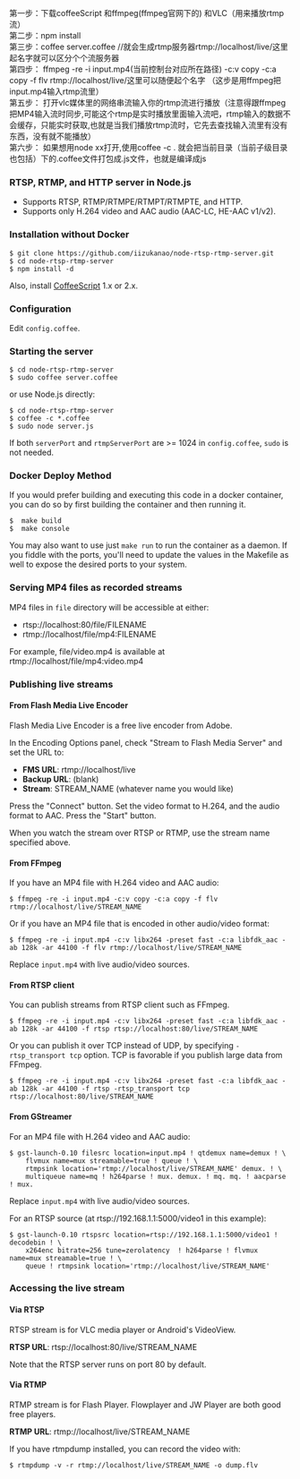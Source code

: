 第一步：下载coffeeScript 和ffmpeg(ffmpeg官网下的) 和VLC（用来播放rtmp流）<br/>
第二步：npm install       <br/>
第三步：coffee server.coffee    //就会生成rtmp服务器rtmp://localhost/live/这里起名字就可以区分个个流服务器     <br/>
第四步： ffmpeg -re -i input.mp4(当前控制台对应所在路径) -c:v copy -c:a copy -f flv rtmp://localhost/live/这里可以随便起个名字 （这步是用ffmpeg把input.mp4输入rtmp流里） <br/>
第五步： 打开vlc媒体里的网络串流输入你的rtmp流进行播放（注意得跟ffmpeg把MP4输入流时同步,可能这个rtmp是实时播放里面输入流吧，rtmp输入的数据不会缓存，只能实时获取,也就是当我们播放rtmp流时，它先去查找输入流里有没有东西，没有就不能播放）    <br/>
第六步： 如果想用node xx打开,使用coffee -c . 就会把当前目录（当前子级目录也包括）下的.coffee文件打包成.js文件，也就是编译成js



### RTSP, RTMP, and HTTP server in Node.js

- Supports RTSP, RTMP/RTMPE/RTMPT/RTMPTE, and HTTP.
- Supports only H.264 video and AAC audio (AAC-LC, HE-AAC v1/v2).

### Installation without Docker

    $ git clone https://github.com/iizukanao/node-rtsp-rtmp-server.git
    $ cd node-rtsp-rtmp-server
    $ npm install -d

Also, install [CoffeeScript](https://coffeescript.org/) 1.x or 2.x.

### Configuration

Edit `config.coffee`.

### Starting the server

    $ cd node-rtsp-rtmp-server
    $ sudo coffee server.coffee

or use Node.js directly:

    $ cd node-rtsp-rtmp-server
    $ coffee -c *.coffee
    $ sudo node server.js

If both `serverPort` and `rtmpServerPort` are >= 1024 in `config.coffee`, `sudo` is not needed.

### Docker Deploy Method

If you would prefer building and executing this code in a docker container, you can do so by first building the container and then running it.

    $  make build
    $  make console

You may also want to use just `make run` to run the container as a daemon.  If you fiddle with the ports, you'll need to update the values in the Makefile as well to expose the desired ports to your system.

### Serving MP4 files as recorded streams

MP4 files in `file` directory will be accessible at either:

- rtsp://localhost:80/file/FILENAME
- rtmp://localhost/file/mp4:FILENAME

For example, file/video.mp4 is available at rtmp://localhost/file/mp4:video.mp4

### Publishing live streams

#### From Flash Media Live Encoder

Flash Media Live Encoder is a free live encoder from Adobe.

In the Encoding Options panel, check "Stream to Flash Media Server" and set the URL to:

- **FMS URL**:  rtmp://localhost/live
- **Backup URL**: (blank)
- **Stream**: STREAM_NAME (whatever name you would like)

Press the "Connect" button. Set the video format to H.264, and the audio format to AAC. Press the "Start" button.

When you watch the stream over RTSP or RTMP, use the stream name specified above.

#### From FFmpeg

If you have an MP4 file with H.264 video and AAC audio:

    $ ffmpeg -re -i input.mp4 -c:v copy -c:a copy -f flv rtmp://localhost/live/STREAM_NAME

Or if you have an MP4 file that is encoded in other audio/video format:

    $ ffmpeg -re -i input.mp4 -c:v libx264 -preset fast -c:a libfdk_aac -ab 128k -ar 44100 -f flv rtmp://localhost/live/STREAM_NAME

Replace `input.mp4` with live audio/video sources.

#### From RTSP client

You can publish streams from RTSP client such as FFmpeg.

    $ ffmpeg -re -i input.mp4 -c:v libx264 -preset fast -c:a libfdk_aac -ab 128k -ar 44100 -f rtsp rtsp://localhost:80/live/STREAM_NAME

Or you can publish it over TCP instead of UDP, by specifying `-rtsp_transport tcp` option. TCP is favorable if you publish large data from FFmpeg.

    $ ffmpeg -re -i input.mp4 -c:v libx264 -preset fast -c:a libfdk_aac -ab 128k -ar 44100 -f rtsp -rtsp_transport tcp rtsp://localhost:80/live/STREAM_NAME

#### From GStreamer

For an MP4 file with H.264 video and AAC audio:

    $ gst-launch-0.10 filesrc location=input.mp4 ! qtdemux name=demux ! \
        flvmux name=mux streamable=true ! queue ! \
        rtmpsink location='rtmp://localhost/live/STREAM_NAME' demux. ! \
        multiqueue name=mq ! h264parse ! mux. demux. ! mq. mq. ! aacparse ! mux.

Replace `input.mp4` with live audio/video sources.

For an RTSP source (at rtsp://192.168.1.1:5000/video1  in this example):

    $ gst-launch-0.10 rtspsrc location=rtsp://192.168.1.1:5000/video1 ! decodebin ! \
        x264enc bitrate=256 tune=zerolatency  ! h264parse ! flvmux name=mux streamable=true ! \
        queue ! rtmpsink location='rtmp://localhost/live/STREAM_NAME' 

### Accessing the live stream

#### Via RTSP

RTSP stream is for VLC media player or Android's VideoView.

**RTSP URL**: rtsp://localhost:80/live/STREAM_NAME

Note that the RTSP server runs on port 80 by default.

#### Via RTMP

RTMP stream is for Flash Player. Flowplayer and JW Player are both good free players.

**RTMP URL**: rtmp://localhost/live/STREAM_NAME

If you have rtmpdump installed, you can record the video with:

    $ rtmpdump -v -r rtmp://localhost/live/STREAM_NAME -o dump.flv
